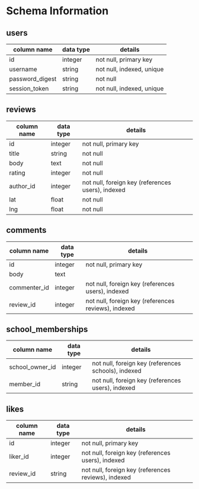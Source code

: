 # Schema Information

## users
column name     | data type | details
----------------|-----------|-----------------------
id              | integer   | not null, primary key
username        | string    | not null, indexed, unique
password_digest | string    | not null
session_token   | string    | not null, indexed, unique

## reviews
column name | data type | details
------------|-----------|-----------------------
id          | integer   | not null, primary key
title       | string    | not null
body        | text      | not null
rating      | integer   | not null
author_id   | integer   | not null, foreign key (references users), indexed
lat         | float     | not null
lng         | float     | not null

## comments
column name | data type | details
------------|-----------|-----------------------
id          | integer   | not null, primary key
body        | text      |
commenter_id| integer   | not null, foreign key (references users), indexed
review_id   | integer   | not null, foreign key (references reviews), indexed


## school_memberships
column name    | data type | details
---------------|-----------|-----------------------
school_owner_id| integer   | not null, foreign key (references schools), indexed
member_id      | string    | not null, foreign key (references users), indexed

## likes
column name | data type | details
------------|-----------|-----------------------
id          | integer   | not null, primary key
liker_id    | integer   | not null, foreign key (references users), indexed
review_id   | string    | not null, foreign key (references reviews), indexed
